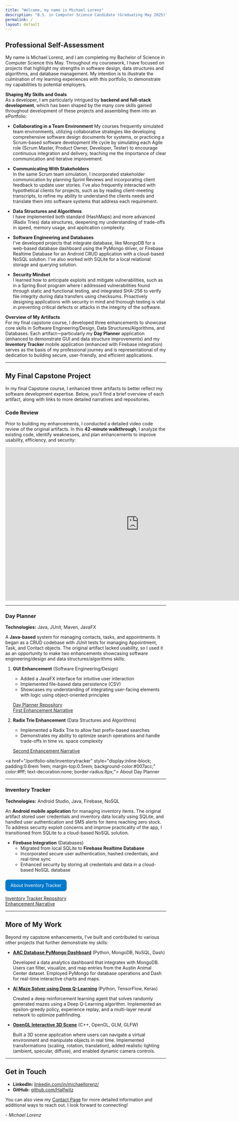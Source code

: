 ```yaml
---
title: "Welcome, my name is Michael Lorenz"
description: "B.S. in Computer Science Candidate (Graduating May 2025)"
permalink: /
layout: default
---
```


## Professional Self-Assessment

My name is Michael Lorenz, and I am completing my Bachelor of Science in Computer Science this May. Throughout my coursework, I have focused on projects that highlight my strengths in software design, data structures and algorithms, and database management. My intention is to illustrate the culmination of my learning experiences with this portfolio, to demonstrate my capabilities to potential employers.

**Shaping My Skills and Goals**  
As a developer, I am particularly intrigued by **backend and full-stack development**, which has been shaped by the many core skills gained throughout development of these projects and assembling them into an ePortfolio:
- **Collaborating in a Team Environment**
  My courses frequently simulated team environments, utilizing collaborative strategies like developing comprehensive software design documents for systems, or practicing a Scrum-based software development life cycle by simulating each Agile role (Scrum Master, Product Owner, Developer, Tester) to encourage continuous integration and delivery, teaching me the importance of clear communication and iterative improvement.

- **Communicating With Stakeholders**  
  In the same Scrum team simulation, I incorporated stakeholder communication by planning Sprint Reviews and incorporating client feedback to update user stories. I've also frequently interacted with hypothetical clients for projects, such as by reading client-meeting transcripts, to refine my ability to understand the clients needs and translate them into software systems that address each requirement.

- **Data Structures and Algorithms**  
  I have implemented both standard (HashMaps) and more advanced (Radix Tries) data structures, deepening my understanding of trade-offs in speed, memory usage, and application complexity.

- **Software Engineering and Databases**  
  I've developed projects that integrate database, like MongoDB for a web-based database dashboard using the PyMongo driver, or Firebase Realtime Database for an Android CRUD application with a cloud-based NoSQL solution. I've also worked with SQLite for a local relational storage and querying solution.

- **Security Mindset**  
  I learned how to anticipate exploits and mitigate vulnerabilities, such as in a Spring Boot program where I addressed vulnerabilities found through static and functional testing, and integrated SHA-256 to verify file integrity during data transfers using checksums. Proactively designing applications with security in mind and thorough testing is vital in preventing critical defects or attacks in the integrity of the software.  

**Overview of My Artifacts**  
For my final capstone course, I developed three enhancements to showcase core skills in Software Engineering/Design, Data Structures/Algorithms, and Databases. Each artifact—particularly my **Day Planner** application (enhanced to demonstrate GUI and data structure improvements) and my **Inventory Tracker** mobile application (enhanced with Firebase integration) serves as the basis of my professional journey and is representational of my dedication to building secure, user-friendly, and efficient applications.

---

## My Final Capstone Project

In my final Capstone course, I enhanced three artifacts to better reflect my software development expertise. Below, you’ll find a brief overview of each artifact, along with links to more detailed narratives and repositories.

### Code Review

Prior to building my enhancements, I conducted a detailed video code review of the original artifacts. In this **42-minute walkthrough**, I analyze the existing code, identify weaknesses, and plan enhancements to improve usability, efficiency, and security:

<iframe width="835" height="480" src="https://www.youtube.com/embed/MY6DrOzxTb0" title="Code Review - Michael Lorenz" frameborder="0" allow="accelerometer; autoplay; clipboard-write; encrypted-media; gyroscope; picture-in-picture; web-share" referrerpolicy="strict-origin-when-cross-origin" allowfullscreen></iframe>

---

### **Day Planner**  
**Technologies:** Java, JUnit, Maven, JavaFX

A **Java-based** system for managing contacts, tasks, and appointments. It began as a CRUD codebase with JUnit tests for managing Appointment, Task, and Contact objects. The original artifact lacked usability, so I used it as an opportunity to make two enhancements showcasing software engineering/design and data structures/algorithms skills:

1. **GUI Enhancement** (Software Engineering/Design)  
   - Added a JavaFX interface for intuitive user interaction  
   - Implemented file-based data persistence (CSV)
   - Showcases my understanding of integrating user-facing elements with logic using object-oriented principles

   [Day Planner Repository](https://github.com/Halfwitz/DayPlanner)  
   [First Enhancement Narrative](https://docs.google.com/document/d/1nWkp6XAssium_03cxKIVNcntV_abxZdUVWUNFve6coc/edit?usp=drive_link)

2. **Radix Trie Enhancement** (Data Structures and Algorithms)  
   - Implemented a Radix Trie to allow fast prefix-based searches  
   - Demonstrates my ability to optimize search operations and handle trade-offs in time vs. space complexity

   [Second Enhancement Narrative](https://docs.google.com/document/d/1XiGA1cI3U8GF6LZSOhj-rXQay4R1nNbvV-7OncCZVaE/edit?usp=sharing)

<a href="/portfolio-site/inventorytracker" style="display:inline-block; padding:0.6rem 1rem; margin-top:0.5rem; background-color:#007acc;" color:#fff; text-decoration:none; border-radius:8px;"> About Day Planner </a>

---

### **Inventory Tracker**  
**Technologies:** Android Studio, Java, Firebase, NoSQL

An **Android mobile application** for managing inventory items. The original artifact stored user credentials and inventory data locally using SQLite, and handled user authentication and SMS alerts for items reaching zero stock. To address security exploit concerns and improve practicality of the app, I transitioned from SQLite to a cloud-based NoSQL solution. 

- **Firebase Integration** (Databases)  
  - Migrated from local SQLite to **Firebase Realtime Database**  
  - Incorporated secure user authentication, hashed credentials, and real-time sync  
  - Enhanced security by storing all credentials and data in a cloud-based NoSQL database

<a href="/portfolio-site/inventorytracker" style="display:inline-block; padding:0.6rem 1rem; margin-top:0.5rem; background-color:#007acc; color:#fff; text-decoration:none; border-radius:8px;"> About Inventory Tracker </a>

  [Inventory Tracker Repository](https://github.com/Halfwitz/CS360-Inventory-Tracker-Android)  
  [Enhancement Narrative](https://docs.google.com/document/d/1O3v66INRr9tlwLYJGXr4ErvUq-r3DzebGuD4ET7MbEA/edit?usp=sharing)

---

## More of My Work

Beyond my capstone enhancements, I’ve built and contributed to various other projects that further demonstrate my skills:

- **[AAC Database PyMongo Dashboard](https://github.com/Halfwitz/CS340-AAC-Database-Dashboard)** (Python, MongoDB, NoSQL, Dash)  
  
  Developed a data analytics dashboard that integrates with MongoDB. Users can filter, visualize, and map entries from the Austin Animal Center dataset. Employed PyMongo for database operations and Dash for real-time interactive charts and maps.


- **[AI Maze Solver using Deep Q-Learning](https://github.com/Halfwitz/CS370-Qlearning-Maze-Pathfinder)** (Python, TensorFlow, Keras) 
  
  Created a deep reinforcement learning agent that solves randomly generated mazes using a Deep Q-Learning algorithm. Implemented an epsilon-greedy policy, experience replay, and a multi-layer neural network to optimize pathfinding.


- **[OpenGL Interactive 3D Scene](https://github.com/Halfwitz/CS330-OpenGL-3D-Scene)** (C++, OpenGL, GLM, GLFW)
  
  Built a 3D scene application where users can navigate a virtual environment and manipulate objects in real time. Implemented transformations (scaling, rotation, translation), added realistic lighting (ambient, specular, diffuse), and enabled dynamic camera controls.

---

## Get in Touch

- **LinkedIn:** [linkedin.com/in/michaellorenz/](#)  
- **GitHub:** [github.com/Halfwitz](https://github.com/Halfwitz)  

You can also view my [Contact Page](/portfolio-site/contact) for more detailed information and additional ways to reach out. I look forward to connecting!

*- Michael Lorenz*